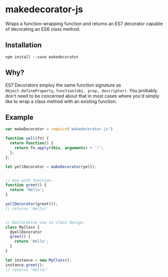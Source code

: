 # makedecorator-js

Wraps a function-wrapping function and returns an ES7 decorator capable of decorating an ES6 class method.

## Installation

    npm install --save makedecorator

## Why?

ES7 Decorators employ the same function signature as `Object.defineProperty`, `function(obj, prop, descriptor)`. You probably don't need to be concerned about that in most cases where you'd simply like to wrap a class method with an existing function.

## Example

```javascript
var makeDecorator = require('makedecorator.js')

function yell(fn) {
  return function() {
    return fn.apply(this, arguments) + '!';
  };
};

let yellDecorator = makeDecorator(yell);


// Use with function.
function greet() {
  return 'Hello';
}

yellDecorator(greet)();
// returns 'Hello!'


// Declarative use in class design.
class MyClass {
  @yellDecorator
  greet() {
    return 'Hello';
  }
}

let instance = new MyClass();
instance.greet();
// returns 'Hello!'
```
